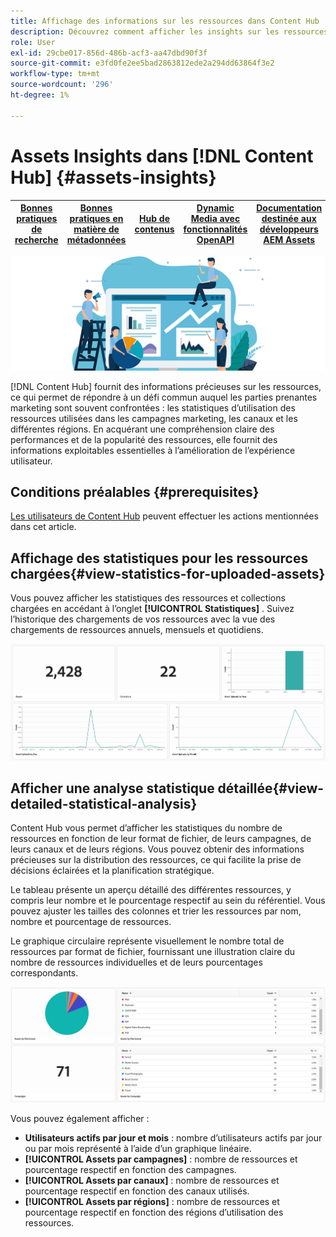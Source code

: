 ```yaml
---
title: Affichage des informations sur les ressources dans Content Hub
description: Découvrez comment afficher les insights sur les ressources dans  [!DNL Content Hub]
role: User
exl-id: 29cbe017-856d-486b-acf3-aa47dbd90f3f
source-git-commit: e3fd0fe2ee5bad2863812ede2a294dd63864f3e2
workflow-type: tm+mt
source-wordcount: '296'
ht-degree: 1%

---
```


# Assets Insights dans [!DNL Content Hub] {#assets-insights}

| [Bonnes pratiques de recherche](/help/assets/search-best-practices.md) | [ Bonnes pratiques en matière de métadonnées](/help/assets/metadata-best-practices.md) | [Hub de contenus](/help/assets/product-overview.md) | [Dynamic Media avec fonctionnalités OpenAPI](/help/assets/dynamic-media-open-apis-overview.md) | [Documentation destinée aux développeurs AEM Assets](https://developer.adobe.com/experience-cloud/experience-manager-apis/) |
| ------------- | --------------------------- |---------|----|-----|

![ Statistiques Assets](assets/asset-insights-banner.jpg)

[!DNL Content Hub] fournit des informations précieuses sur les ressources, ce qui permet de répondre à un défi commun auquel les parties prenantes marketing sont souvent confrontées : les statistiques d’utilisation des ressources utilisées dans les campagnes marketing, les canaux et les différentes régions. En acquérant une compréhension claire des performances et de la popularité des ressources, elle fournit des informations exploitables essentielles à l’amélioration de l’expérience utilisateur.

## Conditions préalables {#prerequisites}

[Les utilisateurs de Content Hub](deploy-content-hub.md#onboard-content-hub-users) peuvent effectuer les actions mentionnées dans cet article.

## Affichage des statistiques pour les ressources chargées{#view-statistics-for-uploaded-assets}

Vous pouvez afficher les statistiques des ressources et collections chargées en accédant à l’onglet **[!UICONTROL Statistiques]** . Suivez l’historique des chargements de vos ressources avec la vue des chargements de ressources annuels, mensuels et quotidiens.

![Téléchargement des statistiques sur les ressources](assets/assets-insights.jpg)

<!-- You can track the upload history of your assets over the past 30 days or gain a more comprehensive view with data spanning the last 12 months. This feature enables you to evaluate the upload count of assets.  -->

<!-- Go to the **[!UICONTROL [!DNL Insights]]** tab.

2. Select the desired time frame to view the statistics; you can opt for either last 30 days or last 12 months.

Data for the selected time frame is displayed, including the upload count for the specified duration. -->

## Afficher une analyse statistique détaillée{#view-detailed-statistical-analysis}

Content Hub vous permet d’afficher les statistiques du nombre de ressources en fonction de leur format de fichier, de leurs campagnes, de leurs canaux et de leurs régions. Vous pouvez obtenir des informations précieuses sur la distribution des ressources, ce qui facilite la prise de décisions éclairées et la planification stratégique.

Le tableau présente un aperçu détaillé des différentes ressources, y compris leur nombre et le pourcentage respectif au sein du référentiel. Vous pouvez ajuster les tailles des colonnes et trier les ressources par nom, nombre et pourcentage de ressources.

Le graphique circulaire représente visuellement le nombre total de ressources par format de fichier, fournissant une illustration claire du nombre de ressources individuelles et de leurs pourcentages correspondants.

![ Nombre de ressources par statistiques de type de ressource](assets/insights-categorial-view.jpg)

Vous pouvez également afficher :

* **Utilisateurs actifs par jour et mois** : nombre d’utilisateurs actifs par jour ou par mois représenté à l’aide d’un graphique linéaire.
* **[!UICONTROL Assets par campagnes]** : nombre de ressources et pourcentage respectif en fonction des campagnes.
* **[!UICONTROL Assets par canaux]** : nombre de ressources et pourcentage respectif en fonction des canaux utilisés.
* **[!UICONTROL Assets par régions]** : nombre de ressources et pourcentage respectif en fonction des régions d’utilisation des ressources.
